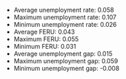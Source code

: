 
* Average unemployment rate: 0.058 
* Maximum unemployment rate: 0.107 
* Minimum unemployment rate: 0.026 
* Average FERU: 0.043 
* Maximum FERU: 0.055 
* Minimum FERU: 0.031 
* Average unemployment gap: 0.015 
* Maximum unemployment gap: 0.059 
* Minimum unemployment gap: -0.008 

